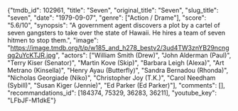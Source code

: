 {"tmdb_id": 102961, "title": "Seven", "original_title": "Seven", "slug_title": "seven", "date": "1979-09-07", "genre": ["Action / Drame"], "score": "5.6/10", "synopsis": "A government agent discovers a plot by a cartel of seven gangsters to take over the state of Hawaii. He hires a team of seven hitmen to stop them.", "image": "https://image.tmdb.org/t/p/w185_and_h278_bestv2/3ud4TW3znYB29ncngqg2uYcKTJR.jpg", "actors": ["William Smith (Drew)", "John Alderman (Paul)", "Terry Kiser (Senator)", "Martin Kove (Skip)", "Barbara Leigh (Alexa)", "Art Metrano (Kinsella)", "Henry Ayau (Butterfly)", "Sandra Bernadou (Rhonda)", "Nicholas Georgiade (Niko)", "Christopher Joy (T.K.)", "Carol Needham (Sybill)", "Susan Kiger (Jennie)", "Ed Parker (Ed Parker)"], "comments": [], "recommandations_id": [184374, 75329, 36283, 36211], "youtube_key": "LFbJF-M1dkE"}